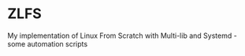 # ZLFS
My implementation of Linux From Scratch with Multi-lib and Systemd - some automation scripts
